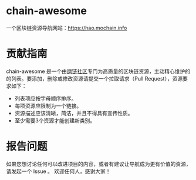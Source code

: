 # chain-awesome

一个区块链资源导航网站：https://hao.mochain.info

# 贡献指南

chain-awesome 是一个由[磨链社区](http://mochain.info)专门为高质量的区块链资源，主动精心维护的的列表。要添加，删除或修改资源请提交一个拉取请求（Pull Request），资源要求如下：

+ 列表项应按字母顺序排序。
+ 每项资源应限制为一个链接。
+ 资源描述应该清晰，简洁，并且不得具有宣传性质。
+ 至少需要3个资源才能创建新类别。


# 报告问题

如果您想讨论任何可以改进项目的内容，或者有建议让导航成为更有价值的资源，请发起一个 Issue 。 欢迎任何人，感谢大家！